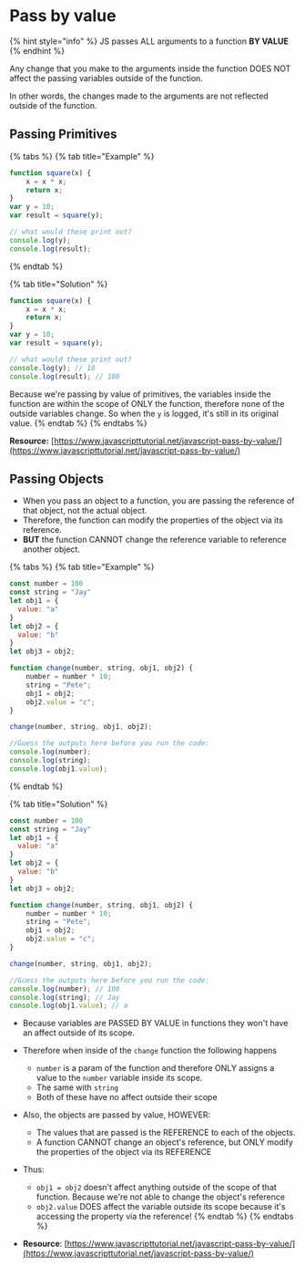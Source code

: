 # Pass by value

{% hint style="info" %}
JS passes ALL arguments to a function **BY VALUE**
{% endhint %}

Any change that you make to the arguments inside the function DOES NOT affect the passing variables outside of the function.

In other words, the changes made to the arguments are not reflected outside of the function.

## Passing Primitives

{% tabs %}
{% tab title="Example" %}
```javascript
function square(x) {
    x = x * x;
    return x;
}
var y = 10;
var result = square(y);

// what would these print out?
console.log(y);
console.log(result);
```
{% endtab %}

{% tab title="Solution" %}
```javascript
function square(x) {
    x = x * x;
    return x;
}
var y = 10;
var result = square(y);

// what would these print out?
console.log(y); // 10
console.log(result); // 100
```

Because we're passing by value of primitives, the variables inside the function are within the scope of ONLY the function, therefore none of the outside variables change. So when the `y` is logged, it's still in its original value.
{% endtab %}
{% endtabs %}

**Resource:** [https://www.javascripttutorial.net/javascript-pass-by-value/](https://www.javascripttutorial.net/javascript-pass-by-value/)

## Passing Objects

* When you pass an object to a function, you are passing the reference of that object, not the actual object. 
* Therefore, the function can modify the properties of the object via its reference.
* **BUT** the function CANNOT change the reference variable to reference another object. 

{% tabs %}
{% tab title="Example" %}
```javascript
const number = 100
const string = "Jay"
let obj1 = {
  value: "a"
}
let obj2 = {
  value: "b"
}
let obj3 = obj2;

function change(number, string, obj1, obj2) {
    number = number * 10;
    string = "Pete";
    obj1 = obj2;
    obj2.value = "c";
}

change(number, string, obj1, obj2);

//Guess the outputs here before you run the code: 
console.log(number); 
console.log(string);
console.log(obj1.value);
```
{% endtab %}

{% tab title="Solution" %}
```javascript
const number = 100
const string = "Jay"
let obj1 = {
  value: "a"
}
let obj2 = {
  value: "b"
}
let obj3 = obj2;

function change(number, string, obj1, obj2) {
    number = number * 10;
    string = "Pete";
    obj1 = obj2;
    obj2.value = "c";
}

change(number, string, obj1, obj2);

//Guess the outputs here before you run the code: 
console.log(number); // 100
console.log(string); // Jay
console.log(obj1.value); // a
```

* Because variables are PASSED BY VALUE in functions they won't have an affect outside of its scope. 
* Therefore when inside of the `change` function the following happens
  * `number` is a param of the function and therefore ONLY assigns a value to the `number` variable inside its scope. 
  * The same with `string`
  * Both of these have no affect outside their scope
* Also, the objects are passed by value, HOWEVER:
  * The values that are passed is the REFERENCE to each of the objects.
  * A function CANNOT change an object's reference, but ONLY modify the properties of the object via its REFERENCE
* Thus:
  * `obj1 = obj2` doesn't affect anything outside of the scope of that function. Because we're not able to change the object's reference
  * `obj2.value` DOES affect the variable outside its scope because it's accessing the property via the reference!
{% endtab %}
{% endtabs %}

* **Resource**: [https://www.javascripttutorial.net/javascript-pass-by-value/](https://www.javascripttutorial.net/javascript-pass-by-value/)

